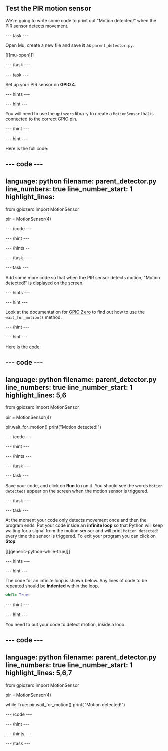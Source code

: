 ## Test the PIR motion sensor

We're going to write some code to print out "Motion detected!" when the PIR sensor detects movement.

--- task ---

Open Mu, create a new file and save it as `parent_detector.py`.

[[[mu-open]]]

--- /task ---

--- task ---

Set up your PIR sensor on **GPIO 4**.

--- hints ---

--- hint ---

You will need to use the `gpiozero` library to create a `MotionSensor` that is connected to the correct GPIO pin.

--- /hint ---

--- hint ---

Here is the full code:

--- code ---
---
language: python
filename: parent_detector.py
line_numbers: true
line_number_start: 1
highlight_lines: 
---
from gpiozero import MotionSensor

pir = MotionSensor(4)

--- /code ---

--- /hint ---

--- /hints --

--- /task ----

--- task ---

Add some more code so that when the PIR sensor detects motion, "Motion detected!" is displayed on the screen.

--- hints ---

--- hint ---

Look at the documentation for [GPIO Zero](https://gpiozero.readthedocs.io/en/stable/api_input.html#motion-sensor-d-sun-pir) to find out how to use the `wait_for_motion()` method.

--- /hint ---

--- hint ---

Here is the code:

--- code ---
---
language: python
filename: parent_detector.py
line_numbers: true
line_number_start: 1 
highlight_lines: 5,6
---
from gpiozero import MotionSensor

pir = MotionSensor(4)

pir.wait_for_motion()
print("Motion detected!")

--- /code ---

--- /hint ---

--- /hints ---

--- /task ---

--- task ---

Save your code, and click on **Run** to run it. You should see the words `Motion detected!` appear on the screen when the motion sensor is triggered.

--- /task ---

--- task ---

At the moment your code only detects movement once and then the program ends. Put your code inside an **infinite loop** so that Python will keep waiting for a signal from the motion sensor and will print `Motion detected!` every time the sensor is triggered. To exit your program you can click on **Stop**.

[[[generic-python-while-true]]]

--- hints ---

--- hint ---

The code for an infinite loop is shown below. Any lines of code to be repeated should be __indented__ within the loop.

```python
while True:
```

--- /hint ---

--- hint ---

You need to put your code to detect motion, inside a loop.

--- code ---
---
language: python
filename: parent_detector.py
line_numbers: true
line_number_start: 1 
highlight_lines: 5,6,7
---
from gpiozero import MotionSensor

pir = MotionSensor(4)

while True:
	pir.wait_for_motion()
	print("Motion detected!")

--- /code ---

--- /hint ---

--- /hints ---

--- /task ---


